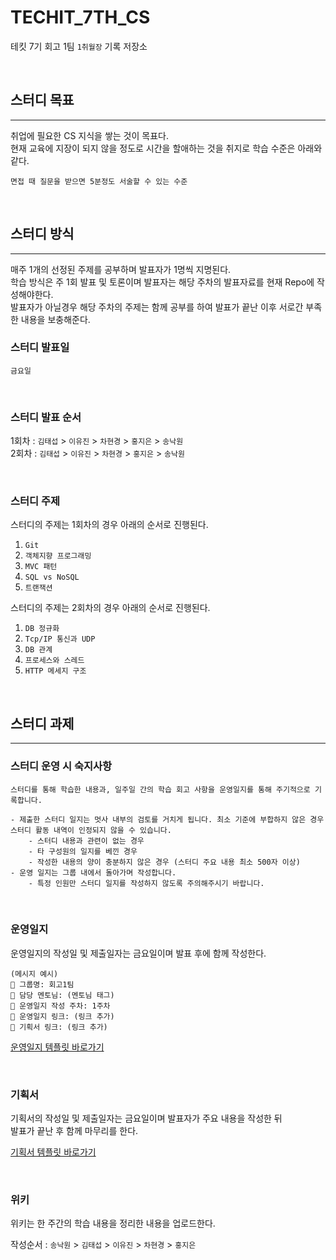 TECHIT_7TH_CS
==============
테킷 7기 회고 1팀 `1취월장` 기록 저장소

<br>

## 스터디 목표
*******
취업에 필요한 CS 지식을 쌓는 것이 목표다.  
현재 교육에 지장이 되지 않을 정도로 시간을 할애하는 것을 취지로 학습 수준은 아래와 같다.  

`면접 때 질문을 받으면 5분정도 서술할 수 있는 수준`

<br>

## 스터디 방식
*******
매주 1개의 선정된 주제를 공부하며 발표자가 1명씩 지명된다.  
학습 방식은 주 1회 발표 및 토론이며 발표자는 해당 주차의 발표자료를 현재 Repo에 작성해야한다.   
발표자가 아닐경우 해당 주차의 주제는 함께 공부를 하여 발표가 끝난 이후 서로간 부족한 내용을 보충해준다.

### 스터디 발표일
`금요일`

<br>

### 스터디 발표 순서
1회차 : `김태섭` > `이유진` > `차현경` > `홍지은` > `송낙원`   
2회차 : `김태섭` > `이유진` > `차현경` > `홍지은` > `송낙원`

<br>

### 스터디 주제
스터디의 주제는 1회차의 경우 아래의 순서로 진행된다.
1. `Git`
2. `객체지향 프로그래밍`
3. `MVC 패턴`
4. `SQL vs NoSQL`
5. `트랜잭션`

스터디의 주제는 2회차의 경우 아래의 순서로 진행된다.
1. `DB 정규화`
2. `Tcp/IP 통신과 UDP`
3. `DB 관계`
4. `프로세스와 스레드`
5. `HTTP 메세지 구조`

<br>

## 스터디 과제
*******

### 스터디 운영 시 숙지사항
```
스터디를 통해 학습한 내용과, 일주일 간의 학습 회고 사항을 운영일지를 통해 주기적으로 기록합니다.

- 제출한 스터디 일지는 멋사 내부의 검토를 거치게 됩니다. 최소 기준에 부합하지 않은 경우 스터디 활동 내역이 인정되지 않을 수 있습니다.
    - 스터디 내용과 관련이 없는 경우
    - 타 구성원의 일지를 베낀 경우
    - 작성한 내용의 양이 충분하지 않은 경우 (스터디 주요 내용 최소 500자 이상)
- 운영 일지는 그룹 내에서 돌아가며 작성합니다.
    - 특정 인원만 스터디 일지를 작성하지 않도록 주의해주시기 바랍니다.
```

<br>

### 운영일지
운영일지의 작성일 및 제출일자는 금요일이며 발표 후에 함께 작성한다.

```
(메시지 예시) 
📌 그룹명: 회고1팀
📌 담당 멘토님: (멘토님 태그)
📌 운영일지 작성 주차: 1주차
📌 운영일지 링크: (링크 추가)
📌 기획서 링크: (링크 추가)
```

[운영일지 템플릿 바로가기](https://likelion.notion.site/3df4f6b01f46408b848afde758675b85)


<br>

### 기획서
기획서의 작성일 및 제출일자는 금요일이며 발표자가 주요 내용을 작성한 뒤  
발표가 끝난 후 함께 마무리를 한다.

[기획서 템플릿 바로가기](https://likelion.notion.site/fde5d043ad4d428aa384d13cd2f5cc50)

<br>

### 위키
위키는 한 주간의 학습 내용을 정리한 내용을 업로드한다.  

작성순서 : `송낙원` > `김태섭` > `이유진` > `차현경` > `홍지은`

<br>
